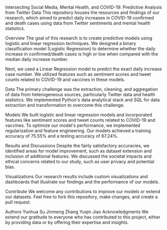 Intersecting Social Media, Mental Health, and COVID-19: Predictive Analysis from Twitter Data
This repository houses the resources and findings of our research, which aimed to predict daily increases in COVID-19 confirmed and death cases using data from Twitter sentiments and mental health statistics.

Overview
The goal of this research is to create predictive models using logistic and linear regression techniques. We designed a binary classification model (Logistic Regression) to determine whether the daily increase in confirmed/death cases is high or low when compared with the median daily increase number.

Next, we used a Linear Regression model to predict the exact daily increase case number. We utilized features such as sentiment scores and tweet counts related to COVID-19 and vaccines in these models.

Data
The primary challenge was the extraction, cleaning, and aggregation of data from heterogeneous sources, particularly Twitter data and health statistics. We implemented Python's data analytical stack and SQL for data extraction and transformation to overcome this challenge.

Models
We built logistic and linear regression models and incorporated features like sentiment scores and tweet counts related to COVID-19 and vaccines. To optimize our model's performance, we implemented regularization and feature engineering. Our models achieved a training accuracy of 75.55% and a testing accuracy of 67.24%.

Results and Discussions
Despite the fairly satisfactory accuracies, we identified areas for model improvement, such as dataset extension and inclusion of additional features. We discussed the societal impacts and ethical concerns related to our study, such as user privacy and potential bias.

Visualizations
Our research results include custom visualizations and dashboards that illustrate our findings and the performance of our models.

Contribute
We welcome any contributions to improve our models or extend our datasets. Feel free to fork this repository, make changes, and create a pull request.

Authors
Yunhua Su
Jinmeng Zhang
Yuqin Jiao
Acknowledgments
We extend our gratitude to everyone who has contributed to this project, either by providing data or by offering their expertise and insights.
